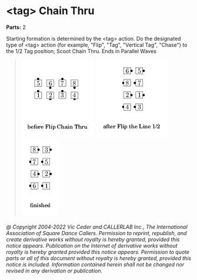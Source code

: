 
# \<tag> Chain Thru

**Parts:** 2  

Starting formation is determined by the \<tag> action.
Do the designated type of \<tag> action
(for example, "Flip", "Tag", "Vertical Tag", "Chase")
to the 1/2 Tag position; Scoot Chain Thru. Ends in Parallel Waves

> 
> ![alt](chain_thru-1.png)
> ![alt](chain_thru-2.png)
> ![alt](chain_thru-3.png)
> 

###### @ Copyright 2004-2022 Vic Ceder and CALLERLAB Inc., The International Association of Square Dance Callers. Permission to reprint, republish, and create derivative works without royalty is hereby granted, provided this notice appears. Publication on the Internet of derivative works without royalty is hereby granted provided this notice appears. Permission to quote parts or all of this document without royalty is hereby granted, provided this notice is included. Information contained herein shall not be changed nor revised in any derivation or publication.
